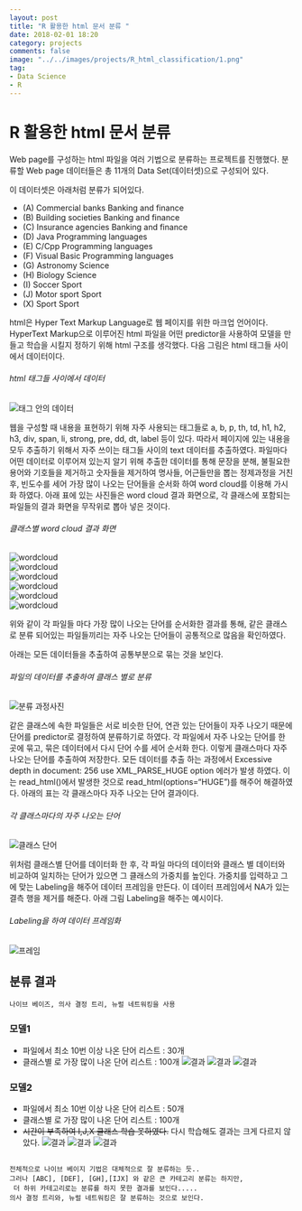 ```yaml
---
layout: post
title: "R 활용한 html 문서 분류 "
date: 2018-02-01 18:20
category: projects
comments: false
image: "../../images/projects/R_html_classification/1.png"
tag:
- Data Science
- R
---
```

# R 활용한 html 문서 분류 

Web page를 구성하는 html 파일을 여러 기법으로 분류하는 프로젝트를 진행했다. 분류할 Web page 데이터들은 총 11개의 Data Set(데이터셋)으로 구성되어 있다.  

이 데이터셋은  아래처럼 분류가 되어있다.
- (A) Commercial banks Banking and finance  
- (B) Building societies Banking and finance 
- (C) Insurance agencies Banking and finance
- (D) Java Programming languages 
- (E) C/Cpp Programming languages
- (F) Visual Basic Programming languages
- (G) Astronomy Science
- (H) Biology Science
- (I) Soccer Sport 
- (J) Motor sport Sport
- (X) Sport Sport  


html은 Hyper Text Markup Language로 웹 페이지를 위한 마크업 언어이다. HyperText Markup으로 이루어진 html 파일을 어떤 predictor을 사용하여 모델을 만들고 학습을 시킬지 정하기 위해 html 구조를 생각했다. 다음 그림은 html 태그들 사이에서 데이터이다.  

######  html 태그들 사이에서 데이터
![태그 안의 데이터](../../images/projects/R_html_classification/1.png)  

웹을 구성할 때 내용을 표현하기 위해 자주 사용되는 태그들로 a, b, p, th, td, h1, h2, h3, div, span, li, strong, pre, dd, dt, label 등이 있다. 따라서 페이지에 있는 내용을 모두 추출하기 위해서 자주 쓰이는 태그들 사이의 text 데이터를 추출하였다. 파일마다 어떤 데이터로 이루어져 있는지 알기 위해 추출한 데이터를 통해 문장을 분해, 불필요한 용어와 기호들을 제거하고 숫자들을 제거하여 명사들, 어근들만을 뽑는 정제과정을 거친 후, 빈도수를 세어 가장 많이 나오는 단어들을 순서화 하여 word cloud를 이용해 가시화 하였다. 아래 표에 있는 사진들은 word cloud 결과 화면으로, 각 클래스에 포함되는 파일들의 결과 화면을 무작위로 뽑아 넣은 것이다.  
  
###### 클래스별 word cloud 결과 화면
![wordcloud](../../images/projects/R_html_classification/2.png)  
![wordcloud](../../images/projects/R_html_classification/3.png)  
![wordcloud](../../images/projects/R_html_classification/4.png)  
![wordcloud](../../images/projects/R_html_classification/5.png)  
![wordcloud](../../images/projects/R_html_classification/6.png)  
![wordcloud](../../images/projects/R_html_classification/7.png)  

위와 같이 각 파일들 마다 가장 많이 나오는 단어를 순서화한 결과를 통해, 같은 클래스로 분류 되어있는 파일들끼리는 자주 나오는 단어들이 공통적으로 많음을 확인하였다.   

아래는 모든 데이터들을 추출하여 공통부분으로 묶는 것을 보인다.
###### 파일의 데이터를 추출하여 클래스 별로 분류
![분류 과정사진](../../images/projects/R_html_classification/8.png)


같은 클래스에 속한 파일들은 서로 비슷한 단어, 연관 있는 단어들이 자주 나오기 때문에 단어를 predictor로 결정하여 분류하기로 하였다. 각 파일에서 자주 나오는 단어를 한 곳에 묶고, 묶은 데이터에서 다시 단어 수를 세어 순서화 한다. 이렇게 클래스마다 자주 나오는 단어를 추출하여 저장한다. 모든 데이터를 추출 하는 과정에서 Excessive depth in document: 256 use XML_PARSE_HUGE option 에러가 발생 하였다. 이는 read_html()에서 발생한 것으로 read_html(options=“HUGE”)를 해주어 해결하였다. 아래의 표는 각 클래스마다 자주 나오는 단어 결과이다.  
  
###### 각 클래스마다의 자주 나오는 단어
![클래스 단어](../../images/projects/R_html_classification/9.png)

위처럼 클래스별 단어를 데이터화 한 후, 각 파일 마다의 데이터와 클래스 별 데이터와 비교하여 일치하는 단어가 있으면 그 클래스의 가중치를 높인다. 가중치를 입력하고 그에 맞는 Labeling을 해주어 데이터 프레임을 만든다. 이 데이터 프레임에서 NA가 있는 결측 행을 제거를 해준다. 아래 그림 Labeling을 해주는 예시이다.

###### Labeling을 하여 데이터 프레임화 
![프레임](../../images/projects/R_html_classification/frame.png)

## 분류 결과

```나이브 베이즈, 의사 결정 트리, 뉴럴 네트워킹을 사용```

### 모델1
- 파일에서 최소 10번 이상 나온 단어 리스트 : 30개
- 클래스별 로 가장 많이 나온 단어 리스트 : 100개
![결과](../../images/projects/R_html_classification/res1.png)
![결과](../../images/projects/R_html_classification/res2.png)
![결과](../../images/projects/R_html_classification/res3.png)  

### 모델2
- 파일에서 최소 10번 이상 나온 단어 리스트 : 50개
- 클래스별 로 가장 많이 나온 단어 리스트 : 100개
- ~~시간이 부족하여 I,J,X 클래스 학습 못하였다.~~ 다시 학습해도 결과는 크게 다르지 않았다.
![결과](../../images/projects/R_html_classification/res4.png)
![결과](../../images/projects/R_html_classification/res5.png)
![결과](../../images/projects/R_html_classification/res6.png)

```

전체적으로 나이브 베이지 기법은 대체적으로 잘 분류하는 듯..  
그러나 [ABC], [DEF], [GH],[IJX] 와 같은 큰 카테고리 분류는 하지만,  
 더 하위 카테고리로는 분류를 하지 못한 결과를 보인다.....  
의사 결정 트리와, 뉴럴 네트워킹은 잘 분류하는 것으로 보인다.

```
